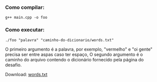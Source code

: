 ### Como compilar:

```g++ main.cpp -o foo```

### Como executar:

```./foo "palavra" "caminho-do-dicionario/words.txt"```

O primeiro argumento é a palavra, por exemplo, "vermelho" e "oi gente" precisa ser entre aspas caso ter espaço, O segundo argumento é o caminho do arquivo contendo o dicionário fornecido pela página do desafio.

Download: [words.txt](https://osprogramadores.com/desafios/d06/words.txt)